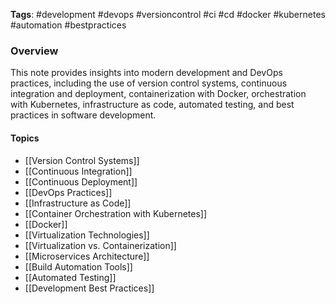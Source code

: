 **Tags**: #development #devops #versioncontrol #ci #cd #docker #kubernetes #automation #bestpractices

### Overview

This note provides insights into modern development and DevOps practices, including the use of version control systems, continuous integration and deployment, containerization with Docker, orchestration with Kubernetes, infrastructure as code, automated testing, and best practices in software development.

#### Topics

- [[Version Control Systems]]
- [[Continuous Integration]]
- [[Continuous Deployment]]
- [[DevOps Practices]]
- [[Infrastructure as Code]]
- [[Container Orchestration with Kubernetes]]
- [[Docker]]
- [[Virtualization Technologies]]
- [[Virtualization vs. Containerization]]
- [[Microservices Architecture]]
- [[Build Automation Tools]]
- [[Automated Testing]]
- [[Development Best Practices]]